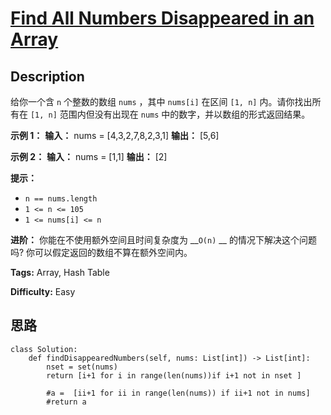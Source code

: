 # [Find All Numbers Disappeared in an Array][title]

## Description

给你一个含 `n` 个整数的数组 `nums` ，其中 `nums[i]` 在区间 `[1, n]` 内。请你找出所有在 `[1, n]`
范围内但没有出现在 `nums` 中的数字，并以数组的形式返回结果。

**示例 1：**
            **输入：** nums = [4,3,2,7,8,2,3,1]    **输出：** [5,6]    

**示例 2：**
            **输入：** nums = [1,1]    **输出：** [2]    

**提示：**

  * `n == nums.length`
  * `1 <= n <= 105`
  * `1 <= nums[i] <= n`

**进阶：** 你能在不使用额外空间且时间复杂度为 __`O(n)` __ 的情况下解决这个问题吗? 你可以假定返回的数组不算在额外空间内。


**Tags:** Array, Hash Table

**Difficulty:** Easy

## 思路

``` python3
class Solution:
    def findDisappearedNumbers(self, nums: List[int]) -> List[int]:
        nset = set(nums)
        return [i+1 for i in range(len(nums))if i+1 not in nset ]
            
        #a =  [ii+1 for ii in range(len(nums)) if ii+1 not in nums]
        #return a
        
```

[title]: https://leetcode-cn.com/problems/find-all-numbers-disappeared-in-an-array
